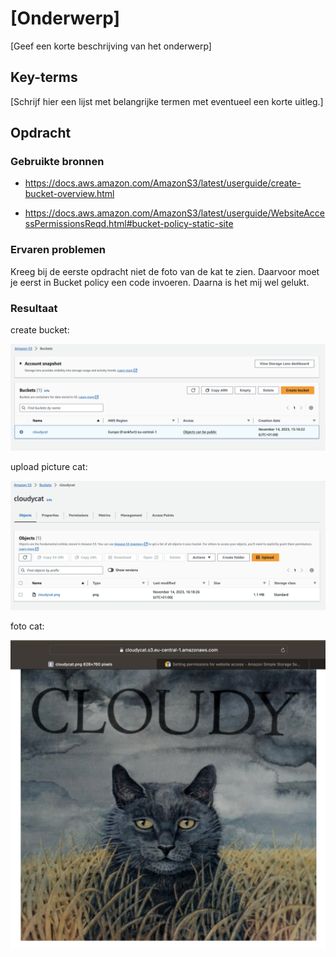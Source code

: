 # [Onderwerp]
[Geef een korte beschrijving van het onderwerp]

## Key-terms
[Schrijf hier een lijst met belangrijke termen met eventueel een korte uitleg.]

## Opdracht
### Gebruikte bronnen

- https://docs.aws.amazon.com/AmazonS3/latest/userguide/create-bucket-overview.html

- https://docs.aws.amazon.com/AmazonS3/latest/userguide/WebsiteAccessPermissionsReqd.html#bucket-policy-static-site


### Ervaren problemen
Kreeg bij de eerste opdracht niet de foto van de kat te zien. Daarvoor moet je eerst in Bucket policy een code invoeren. Daarna is het mij wel gelukt.

### Resultaat

create bucket:

![Alt text](<../00_includes/create Bucket.png>)


upload picture cat:

![Alt text](<../00_includes/cloudycat bucket.png>)



foto cat:

![Alt text](<../00_includes/cat picture.png>)





